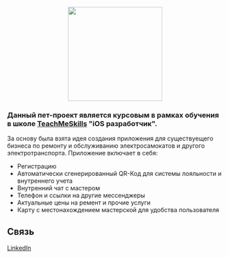 
<p align="center">
      <img src="https://github.com/catthug92/ERepair/blob/main/Content/logo.png" width="220">
</p>


### Данный пет-проект является курсовым в рамках обучения в школе [TeachMeSkills](https://teachmeskills.by) "iOS разработчик".

За основу была взята идея создания приложения для существуещего бизнеса по ремонту и обслуживанию электросамокатов и другого электротранспорта.
Приложение включает в себя:
- Регистрацию
- Автоматически сгенерированный QR-Код для системы лояльности и внутреннего учета
- Внутренний чат с мастером
- Телефон и ссылки на другие мессенджеры
- Актуальные цены на ремент и прочие услуги
- Карту с местонахождением мастерской для удобства пользователя

<!--

![Фотография](ссылка_на_фото)
[Видеоролик](ссылка_на_видео) -->


## Связь

[LinkedIn](https://www.linkedin.com/in/artem-swift/)
